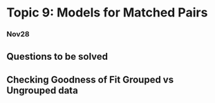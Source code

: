 # Topic 9: Models for Matched Pairs

### Nov28

## Questions to be solved




## Checking Goodness of Fit Grouped vs Ungrouped data